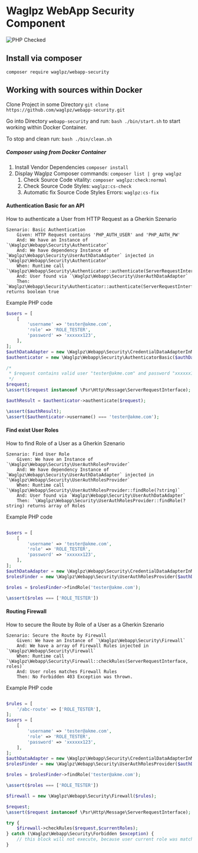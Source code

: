 Waglpz WebApp Security Component
================================

![PHP Checked](https://github.com/waglpz/webapp-security/workflows/PHP%20Composer/badge.svg)


Install via composer
--------------------

`composer require waglpz/webapp-security`

Working with sources within Docker
----------------------------------

Clone Project in some Directory `git clone https://github.com/waglpz/webapp-security.git` 

Go into Directory `webapp-security` and run: `bash ./bin/start.sh` to start working within Docker Container.

To stop and clean run: `bash ./bin/clean.sh`

##### Composer using from Docker Container
 1. Install Vendor Dependencies `composer install`
 2. Display Waglpz Composer commands: `composer list | grep waglpz`
    1. Check Source Code vitality: `composer waglpz:check:normal` 
    1. Check Source Code Styles: `waglpz:cs-check`
    1. Automatic fix Source Code Styles Errors: `waglpz:cs-fix`

#### Authentication Basic for an API

How to authenticate a User from HTTP Request as a Gherkin Szenario

```gherkin
Szenario: Basic Authentication
    Given: HTTP Request contains 'PHP_AUTH_USER' and 'PHP_AUTH_PW'
    And: We have an Instance of `\Waglpz\Webapp\Security\Authenticator`
    And: We have dependency Instance of `Waglpz\Webapp\Security\UserAuthDataAdapter` injected in `\Waglpz\Webapp\Security\Authenticator`
    When: Runtime call `\Waglpz\Webapp\Security\Authenticator::authenticate(ServerRequestInterface)`
    And: User found via `\Waglpz\Webapp\Security\UserAuthDataAdapter` 
    Then: `Waglpz\Webapp\Security\Authenticator::authenticate(ServerRequestInterface) returns boolean true
```
Example PHP code

```php
$users = [
    [
        'username' => 'tester@akme.com',
        'role' => 'ROLE_TESTER',
        'password' => 'xxxxxx123',
    ],
];
$authDataAdapter = new \Waglpz\Webapp\Security\CredentialDataAdapterInMemory($users);
$authenticator = new \Waglpz\Webapp\Security\AuthenticatorBasic($authDataAdapter);

/*
 * $request contains valid user "tester@akme.com" and password "xxxxxx123"
 */
$request;
\assert($request instanceof \Psr\Http\Message\ServerRequestInterface);

$authResult = $authenticator->authenticate($request);

\assert($authResult);
\assert($authenticator->username() === 'tester@akme.com');
```

#### Find exist User Roles 

How to find Role of a User as a Gherkin Szenario

```gherkin
Szenario: Find User Role
    Given: We have an Instance of `\Waglpz\Webapp\Security\UserAuthRolesProvider`
    And: We have dependency Instance of `Waglpz\Webapp\Security\UserAuthDataAdapter` injected in `\Waglpz\Webapp\Security\UserAuthRolesProvider`
    When: Runtime call `\Waglpz\Webapp\Security\UserAuthRolesProvider::findRole(?string)`
    And: User found via `Waglpz\Webapp\Security\UserAuthDataAdapter` 
    Then: `\Waglpz\Webapp\Security\UserAuthRolesProvider::findRole(?string) returns array of Roles
```

Example PHP code

```php

$users = [
    [
        'username' => 'tester@akme.com',
        'role' => 'ROLE_TESTER',
        'password' => 'xxxxxx123',
    ],
];
$authDataAdapter = new \Waglpz\Webapp\Security\CredentialDataAdapterInMemory($users);
$rolesFinder = new \Waglpz\Webapp\Security\UserAuthRolesProvider($authDataAdapter);

$roles = $rolesFinder->findRole('tester@akme.com');

\assert($roles === ['ROLE_TESTER'])

```

#### Routing Firewall

How to secure the Route by Role of a User as a Gherkin Szenario

```gherkin
Szenario: Secure the Route by Firewall
    Given: We have an Instance of `\Waglpz\Webapp\Security\Firewall`
    And: We have a array of Firewall Rules injected in `\Waglpz\Webapp\Security\Firewall`
    When: Runtime call `\Waglpz\Webapp\Security\Firewall::checkRules(ServerRequestInterface, roles)`
    And: User roles matches Firewall Rules  
    Then: No Forbidden 403 Exception was thrown.
```

Example PHP code

```php

$rules = [
    '/abc-route' => ['ROLE_TESTER'],
];
$users = [
    [
        'username' => 'tester@akme.com',
        'role' => 'ROLE_TESTER',
        'password' => 'xxxxxx123',
    ],
];
$authDataAdapter = new \Waglpz\Webapp\Security\CredentialDataAdapterInMemory($users);
$rolesFinder = new \Waglpz\Webapp\Security\UserAuthRolesProvider($authDataAdapter);

$roles = $rolesFinder->findRole('tester@akme.com');

\assert($roles === ['ROLE_TESTER'])

$firewall = new \Waglpz\Webapp\Security\Firewall($rules);

$request;
\assert($request instanceof \Psr\Http\Message\ServerRequestInterface);

try {
    $firewall->checkRules($request,$currentRoles);
} catch (\Waglpz\Webapp\Security\Forbidden $exception) {
    // this block will not execute, because user current role was matched for route in rules 
}


```
